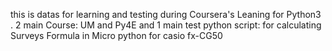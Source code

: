this is datas for learning and testing during Coursera's Leaning for Python3 . 
2 main Course: 
UM and Py4E 
and 1 main test python script:
for calculating Surveys Formula in
Micro python for casio fx-CG50
